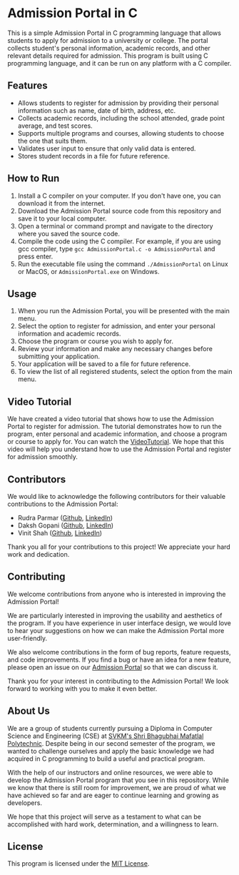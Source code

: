 

# Admission Portal in C

This is a simple Admission Portal in C programming language that allows students to apply for admission to a university or college. The portal collects student's personal information, academic records, and other relevant details required for admission. This program is built using C programming language, and it can be run on any platform with a C compiler.

## Features

- Allows students to register for admission by providing their personal information such as name, date of birth, address, etc.
- Collects academic records, including the school attended, grade point average, and test scores.
- Supports multiple programs and courses, allowing students to choose the one that suits them.
- Validates user input to ensure that only valid data is entered.
- Stores student records in a file for future reference.

## How to Run

1. Install a C compiler on your computer. If you don't have one, you can download it from the internet.
2. Download the Admission Portal source code from this repository and save it to your local computer.
3. Open a terminal or command prompt and navigate to the directory where you saved the source code.
4. Compile the code using the C compiler. For example, if you are using gcc compiler, type `gcc AdmissionPortal.c -o AdmissionPortal` and press enter.
5. Run the executable file using the command `./AdmissionPortal` on Linux or MacOS, or `AdmissionPortal.exe` on Windows.

## Usage

1. When you run the Admission Portal, you will be presented with the main menu.
2. Select the option to register for admission, and enter your personal information and academic records.
3. Choose the program or course you wish to apply for.
4. Review your information and make any necessary changes before submitting your application.
5. Your application will be saved to a file for future reference.
6. To view the list of all registered students, select the option from the main menu.

## Video Tutorial
We have created a video tutorial that shows how to use the Admission Portal to register for admission. The tutorial demonstrates how to run the program, enter personal and academic information, and choose a program or course to apply for. You can watch the [VideoTutorial](https://drive.google.com/file/d/1QoYCYQPyLXPTEfIrq_NeeqiCsQ2o_nqI/view?usp=sharing). We hope that this video will help you understand how to use the Admission Portal and register for admission smoothly.

## Contributors
We would like to acknowledge the following contributors for their valuable contributions to the Admission Portal:

- Rudra Parmar ([Github](https://github.com/rudraparmar76), [LinkedIn](https://www.linkedin.com/in/rudra-parmar-089125245/))
- Daksh Gopani ([Github](https://github.com/dakshgopani), [LinkedIn](https://www.linkedin.com/in/daksh-gopani-a13993251/))
- Vinit Shah ([Github](https://github.com/Vinit062006), [LinkedIn](https://www.linkedin.com/in/vinit-shah-2aba49256/))

Thank you all for your contributions to this project! We appreciate your hard work and dedication.

## Contributing
We welcome contributions from anyone who is interested in improving the Admission Portal!

We are particularly interested in improving the usability and aesthetics of the program. If you have experience in user interface design, we would love to hear your suggestions on how we can make the Admission Portal more user-friendly.

We also welcome contributions in the form of bug reports, feature requests, and code improvements. If you find a bug or have an idea for a new feature, please open an issue on our [Admission Portal](https://github.com/rudraparmar76/Admission-Portal) so that we can discuss it.

Thank you for your interest in contributing to the Admission Portal! We look forward to working with you to make it even better.

## About Us
We are a group of students currently pursuing a Diploma in Computer Science and Engineering (CSE) at [SVKM's Shri Bhagubhai Mafatlal Polytechnic](https://sbmp.ac.in/). Despite being in our second semester of the program, we wanted to challenge ourselves and apply the basic knowledge we had acquired in C programming to build a useful and practical program.

With the help of our instructors and online resources, we were able to develop the Admission Portal program that you see in this repository. While we know that there is still room for improvement, we are proud of what we have achieved so far and are eager to continue learning and growing as developers.

We hope that this project will serve as a testament to what can be accomplished with hard work, determination, and a willingness to learn.

## License

This program is licensed under the [MIT License](https://opensource.org/licenses/MIT).
